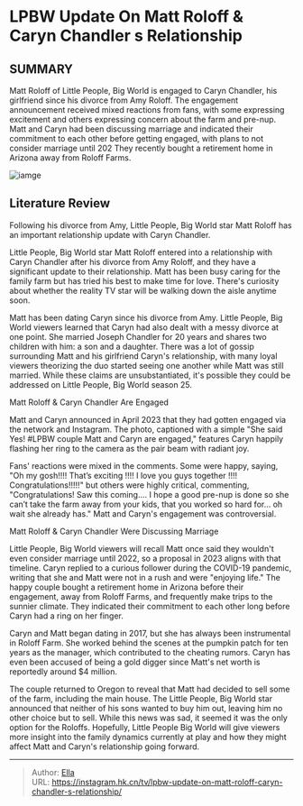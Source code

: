 # LPBW Update On Matt Roloff &amp; Caryn Chandler s Relationship


## SUMMARY 



  Matt Roloff of Little People, Big World is engaged to Caryn Chandler, his girlfriend since his divorce from Amy Roloff.   The engagement announcement received mixed reactions from fans, with some expressing excitement and others expressing concern about the farm and pre-nup.   Matt and Caryn had been discussing marriage and indicated their commitment to each other before getting engaged, with plans to not consider marriage until 202   They recently bought a retirement home in Arizona away from Roloff Farms.  

![iamge](https://static1.srcdn.com/wordpress/wp-content/uploads/2023/11/vic-will-schedule_edit-10-am-lpbw_-update-on-matt-roloff-caryn-chandler-s-relationship.jpg)

## Literature Review
Following his divorce from Amy, Little People, Big World star Matt Roloff has an important relationship update with Caryn Chandler.




Little People, Big World star Matt Roloff entered into a relationship with Caryn Chandler after his divorce from Amy Roloff, and they have a significant update to their relationship. Matt has been busy caring for the family farm but has tried his best to make time for love. There&#39;s curiosity about whether the reality TV star will be walking down the aisle anytime soon.




Matt has been dating Caryn since his divorce from Amy. Little People, Big World viewers learned that Caryn had also dealt with a messy divorce at one point. She married Joseph Chandler for 20 years and shares two children with him: a son and a daughter. There was a lot of gossip surrounding Matt and his girlfriend Caryn&#39;s relationship, with many loyal viewers theorizing the duo started seeing one another while Matt was still married. While these claims are unsubstantiated, it&#39;s possible they could be addressed on Little People, Big World season 25.


 Matt Roloff &amp; Caryn Chandler Are Engaged 

 

Matt and Caryn announced in April 2023 that they had gotten engaged via the network and Instagram. The photo, captioned with a simple &#34;She said Yes! #LPBW couple Matt and Caryn are engaged,&#34; features Caryn happily flashing her ring to the camera as the pair beam with radiant joy.




Fans&#39; reactions were mixed in the comments. Some were happy, saying, &#34;Oh my gosh!!!! That’s exciting !!!! I love you guys together !!!! Congratulations!!!!!&#34; but others were highly critical, commenting, &#34;Congratulations! Saw this coming…. I hope a good pre-nup is done so she can’t take the farm away from your kids, that you worked so hard for… oh wait she already has.&#34; Matt and Caryn&#39;s engagement was controversial.



 Matt Roloff &amp; Caryn Chandler Were Discussing Marriage 
          

Little People, Big World viewers will recall Matt once said they wouldn&#39;t even consider marriage until 2022, so a proposal in 2023 aligns with that timeline. Caryn replied to a curious follower during the COVID-19 pandemic, writing that she and Matt were not in a rush and were &#34;enjoying life.&#34; The happy couple bought a retirement home in Arizona before their engagement, away from Roloff Farms, and frequently make trips to the sunnier climate. They indicated their commitment to each other long before Caryn had a ring on her finger.




Caryn and Matt began dating in 2017, but she has always been instrumental in Roloff Farm. She worked behind the scenes at the pumpkin patch for ten years as the manager, which contributed to the cheating rumors. Caryn has even been accused of being a gold digger since Matt&#39;s net worth is reportedly around $4 million.

The couple returned to Oregon to reveal that Matt had decided to sell some of the farm, including the main house. The Little People, Big World star announced that neither of his sons wanted to buy him out, leaving him no other choice but to sell. While this news was sad, it seemed it was the only option for the Roloffs. Hopefully, Little People Big World will give viewers more insight into the family dynamics currently at play and how they might affect Matt and Caryn&#39;s relationship going forward.



---

> Author: [Ella](https://instagram.hk.cn/)  
> URL: https://instagram.hk.cn/tv/lpbw-update-on-matt-roloff-caryn-chandler-s-relationship/  

